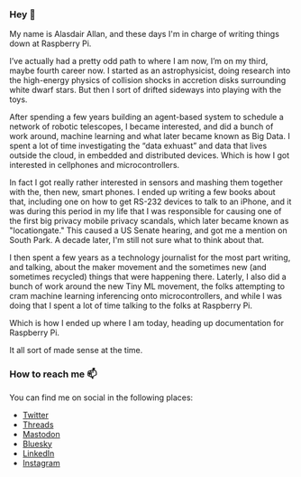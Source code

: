 ### Hey 👋

<!--
**aallan/aallan** is a ✨ _special_ ✨ repository because its `README.md` (this file) appears on your GitHub profile.

Here are some ideas to get you started:

- 🔭 I’m currently working on ...
- 🌱 I’m currently learning ...
- 👯 I’m looking to collaborate on ...
- 🤔 I’m looking for help with ...
- 💬 Ask me about ...
- 📫 How to reach me: ...
- 😄 Pronouns: ...
- ⚡ Fun fact: ...
-->

My name is Alasdair Allan, and these days I'm in charge of writing things down at Raspberry Pi.

I’ve actually had a pretty odd path to where I am now, I’m on my third, maybe fourth career now. I started as an astrophysicist, doing research into the high-energy physics of collision shocks in accretion disks surrounding white dwarf stars. But then I sort of drifted sideways into playing with the toys.

After spending a few years building an agent-based system to schedule a network of robotic telescopes, I became interested, and did a bunch of work around, machine learning and what later became known as Big Data. I spent a lot of time investigating the “data exhuast” and data that lives outside the cloud, in embedded and distributed devices. Which is how I got interested in cellphones and microcontrollers. 

In fact I got really rather interested in sensors and mashing them together with the, then new, smart phones. I ended up writing a few books about that, including one on how to get RS-232 devices to talk to an iPhone, and it was during this period in my life that I was responsible for causing one of the first big privacy mobile privacy scandals, which later became known as "locationgate." This caused a US Senate hearing, and got me a mention on South Park. A decade later, I'm still not sure what to think about that.

I then spent a few years as a technology journalist for the most part writing, and talking, about the maker movement and the sometimes new (and sometimes recycled) things that were happening there. Laterly, I also did a bunch of work around the new Tiny ML movement, the folks attempting to cram machine learning inferencing onto microcontrollers, and while I was doing that I spent a lot of time talking to the folks at Raspberry Pi.

Which is how I ended up where I am today, heading up documentation for Raspberry Pi.

It all sort of made sense at the time.

### How to reach me 📫 

You can find me on social in the following places:

* <a rel="me" href="https://twitter.com/aallan">Twitter</a>
* <a rel="me" href="https://www.threads.net/@aallan">Threads</a>
* <a rel="me" href="https://mastodon.social/@aallan">Mastodon</a>
* <a rel="me" href="https://staging.bsky.app/profile/aallan.bsky.social">Bluesky</a>
* <a rel="me" href="https://www.linkedin.com/in/alasdairallan/">LinkedIn</a>
* <a rel="me" href="https://www.instagram.com/aallan/">Instagram</a>


